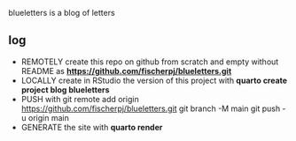 blueletters is a blog of letters

## log
- REMOTELY create this repo on github from scratch and empty without README as **https://github.com/fischerpj/blueletters.git**
- LOCALLY create in RStudio the version of this project with **quarto create project blog blueletters**
- PUSH with git remote add origin https://github.com/fischerpj/blueletters.git
            git branch -M main
            git push -u origin main
- GENERATE the site with **quarto render**

